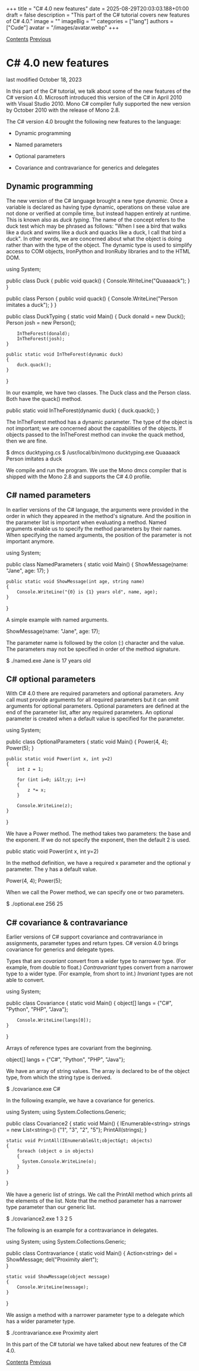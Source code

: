 +++
title = "C# 4.0 new features"
date = 2025-08-29T20:03:03.188+01:00
draft = false
description = "This part of the C# tutorial covers new features of C# 4.0."
image = ""
imageBig = ""
categories = ["lang"]
authors = ["Cude"]
avatar = "/images/avatar.webp"
+++

[Contents](..)
[Previous](../csharp3/)

# C# 4.0 new features

last modified October 18, 2023

In this part of the C# tutorial, we talk about some of the
new features of the C# version 4.0. Microsoft introduced this
version of the C# in April 2010 with Visual Studio 2010. Mono C# 
compiler fully supported the new version by October 2010 with 
the release of Mono 2.8.

The C# version 4.0 brought the following new features to the language:

  - Dynamic programming

  - Named parameters

  - Optional parameters

  - Covariance and contravariance for generics and delegates

## Dynamic programming

The new version of the C# language brought a new type *dynamic*.
Once a variable is declared as having type dynamic, operations on these value 
are not done or verified at compile time, but instead happen entirely at runtime.
This is known also as *duck typing*. The name of the concept refers 
to the duck test which may be phrased as follows: "When I see a bird that walks like a duck 
and swims like a duck and quacks like a duck, I call that bird a duck". In other words,
we are concerned about what the object is doing rather than with the type of the object.
The dynamic type is used to simplify access to COM objects, IronPython and IronRuby
libraries and to the HTML DOM. 

using System;

public class Duck
{
    public void quack()
    {
        Console.WriteLine("Quaaaack");
    }
}

public class Person
{
    public void quack()
    {
        Console.WriteLine("Person imitates a duck");
    }
}

public class DuckTyping
{
    static void Main() 
    {
        Duck donald = new Duck();
        Person josh = new Person();
       
        InTheForest(donald);
        InTheForest(josh);
    }

    public static void InTheForest(dynamic duck)
    { 
        duck.quack();
    }
}

In our example, we have two classes. The Duck class and the Person
class. Both have the quack() method. 

public static void InTheForest(dynamic duck)
{ 
    duck.quack();
}

The InTheForest method has a dynamic parameter. The type of the object
is not important; we are concerned about the capabilities of the objects. 
If objects passed to the InTheForest method can invoke the 
quack method, then we are fine. 

$ dmcs ducktyping.cs
$ /usr/local/bin/mono ducktyping.exe 
Quaaaack
Person imitates a duck

We compile and run the program. We use the Mono dmcs compiler that is shipped
with the Mono 2.8 and supports the C# 4.0 profile. 

## C# named parameters

In earlier versions of the C# language, the arguments were provided in the order
in which they appeared in the method's signature. And the position in the
parameter list is important when evaluating a method. Named arguments enable us 
to specify the method parameters by their names. When specifying the named arguments,
the position of the parameter is not important anymore. 

using System;

public class NamedParameters
{
    static void Main() 
    {
        ShowMessage(name: "Jane", age: 17);
    }

    public static void ShowMessage(int age, string name)
    {
        Console.WriteLine("{0} is {1} years old", name, age);
    }
}

A simple example with named arguments. 

ShowMessage(name: "Jane", age: 17);

The parameter name is followed by the colon (:) character and
the value. The parameters may not be specified in order of the
method signature. 

$ ./named.exe 
Jane is 17 years old

## C# optional parameters

With C# 4.0 there are required parameters and optional parameters. 
Any call must provide arguments for all required parameters but it
can omit arguments for optional parameters. Optional parameters are 
defined at the end of the parameter list, after any required parameters.
An optional parameter is created when a default value is specified 
for the parameter. 

using System;

public class OptionalParameters
{
    static void Main() 
    {
        Power(4, 4);
        Power(5);
    }

    public static void Power(int x, int y=2)
    {
        int z = 1;

        for (int i=0; i&lt;y; i++)
        {
            z *= x;
        }

        Console.WriteLine(z);
    }
}

We have a Power method. The method takes two parameters: the base and 
the exponent. If we do not specify the exponent, then the default 2 is used. 

public static void Power(int x, int y=2)

In the method definition, we have a required x parameter and
the optional y parameter. The y has a default value.

Power(4, 4);
Power(5);

When we call the Power method, we can specify one or two 
parameters. 

$ ./optional.exe 
256
25

## C# covariance &amp; contravariance

Earlier versions of C# support covariance and contravariance in assignments, parameter
types and return types. C# version 4.0 brings covariance for generics and delegate types. 

Types that are *covariant* convert from a wider type  to 
narrower type. (For example, from double to float.) *Contravariant* 
types convert from a narrower type to a wider type. (For example, from short to int.) 
*Invariant* types are not able to convert.

using System;

public class Covariance
{
    static void Main()
    {
        object[] langs = {"C#", "Python", "PHP", "Java"};

        Console.WriteLine(langs[0]);
    }
}

Arrays of reference types are covariant from the beginning. 

object[] langs = {"C#", "Python", "PHP", "Java"};

We have an array of string values. The array is declared to be of
the object type, from which the string type
is derived.

$ ./covariance.exe 
C#

In the following example, we have a covariance for generics. 

using System;
using System.Collections.Generic;

public class Covariance2
{
    static void Main()
    {
        IEnumerable&lt;string&gt; strings = new List&lt;string&gt;() {"1", "3", "2", "5"};
        PrintAll(strings); 
    }

    static void PrintAll(IEnumerable&lt;object&gt; objects)
    {
        foreach (object o in objects)
        {
          System.Console.WriteLine(o);
        }
    }
}

We have a generic list of strings. We call the PrintAll 
method which prints all the elements of the list. Note that the method 
parameter has a narrower type parameter than our generic list. 

$ ./covariance2.exe 
1
3
2
5

The following is an example for a contravariance in delegates. 

using System;
using System.Collections.Generic;

public class Contravariance
{
    static void Main()
    { 
        Action&lt;string&gt; del = ShowMessage; 
        del("Proximity alert");         
    }

    static void ShowMessage(object message) 
    { 
        Console.WriteLine(message);
    }
}

We assign a method with a narrower parameter type to a delegate
which has a wider parameter type. 

$ ./contravariance.exe 
Proximity alert

In this part of the C# tutorial we have talked about new features of the C# 4.0.

[Contents](..) 
[Previous](../csharp3/)